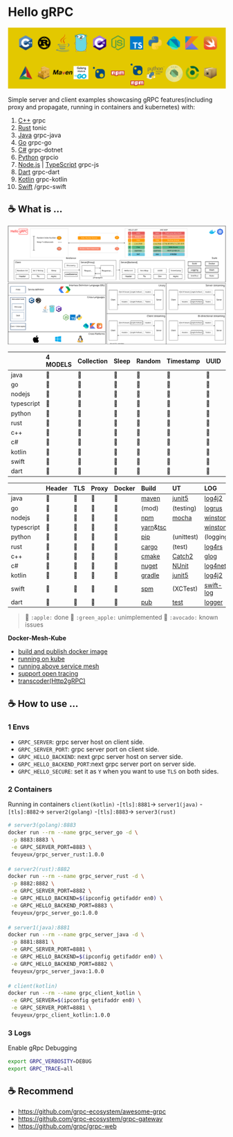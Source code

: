 # Hello gRPC
![build tools](diagram/build_tools.svg)

Simple server and client examples showcasing gRPC features(including proxy and propagate, running in containers and kubernetes) with:

1. [C++](hello-grpc-cpp) grpc
2. [Rust](hello-grpc-rust) tonic
3. [Java](hello-grpc-java) grpc-java
4. [Go](hello-grpc-go) grpc-go
5. [C#](hello-grpc-csharp) grpc-dotnet
6. [Python](hello-grpc-python) grpcio
7. [Node.js](hello-grpc-nodejs) | [TypeScript](hello-grpc-ts)  grpc-js
8. [Dart](hello-grpc-dart) grpc-dart
9. [Kotlin](hello-grpc-kotlin) grpc-kotlin
10. [Swift](hello-grpc-swift) /grpc-swift

## :coffee: What is ...

![grpc_diagram](diagram/hello-grpc.svg)

|            | 4 MODELS | Collection | Sleep | Random | Timestamp | UUID | Env |
|:-----------|:---------|:-----------|:------|:-------|:----------|:-----|:----|
| java       | 🍎        | 🍎          | 🍎     | 🍎      | 🍎         | 🍎    | 🍎   |
| go         | 🍎        | 🍎          | 🍎     | 🍎      | 🍎         | 🍎    | 🍎   |
| nodejs     | 🍎        | 🍎          | 🍎     | 🍎      | 🍎         | 🍎    | 🍎   |
| typescript | 🍎        | 🍎          | 🍎     | 🍎      | 🍎         | 🍎    | 🍎   |
| python     | 🍎        | 🍎          | 🍎     | 🍎      | 🍎         | 🍎    | 🍎   |
| rust       | 🍎        | 🍎          | 🍎     | 🍎      | 🍎         | 🍎    | 🍎   |
| c++        | 🍎        | 🍎          | 🍎     | 🍎      | 🍎         | 🍎    | 🍎   |
| c#         | 🍎        | 🍎          | 🍎     | 🍎      | 🍎         | 🍎    | 🍎   |
| kotlin     | 🍎        | 🍎          | 🍎     | 🍎      | 🍎         | 🍎    | 🍎   |
| swift      | 🍎        | 🍎          | 🍎     | 🍎      | 🍎         | 🍎    | 🍎   |
| dart       | 🍎        | 🍎          | 🍎     | 🍎      | 🍎         | 🍎    | 🍎   |

|            | Header | TLS | Proxy | Docker | Build                | UT           | LOG             | IDE            |
|:-----------|:-------|:----|:------|:-------|:---------------------|:-------------|:----------------|:---------------|
| java       | 🍎      | 🍎   | 🍎     | 🍎      | [maven][1]           | [junit5][2]  | [log4j2][3]     | [IDEA][4]      |
| go         | 🍎      | 🍎   | 🍎     | 🍎      | (mod)                | (testing)    | [logrus][5]     | [GoLand][6]    |
| nodejs     | 🍎      | 🥑   | 🍎     | 🍎      | [npm][7]             | [mocha][8]   | [winston][9]    | [WebStorm][10] |
| typescript | 🍏      | 🍏   | 🍏     | 🍏      | [yarn][28]&[tsc][29] |              | [winston][9]    | [WebStorm][10] |
| python     | 🍎      | 🍎   | 🍎     | 🍎      | [pip][11]            | (unittest)   | (logging)       | [PyCharm][12]  |
| rust       | 🍎      | 🍎   | 🍎     | 🍎      | [cargo][13]          | (test)       | [log4rs][14]    | [CLion][15]    |
| c++        | 🍎      | 🍎   | 🍎     | 🍎      | [cmake][16]          | [Catch2][24] | [glog][17]      | [CLion][15]    |
| c#         | 🍎      | 🍎   | 🍎     | 🍎      | [nuget][18]          | [NUnit][30]  | [log4net][19]   | [Rider][20]    |
| kotlin     | 🍎      | 🍎   | 🍎     | 🍎      | [gradle][21]         | [junit5][2]  | [log4j2][3]     | [IDEA][4]      |
| swift      | 🍏      | 🍏   | 🍏     | 🍏      | [spm][22]            | (XCTest)     | [swift-log][23] | Xcode          |
| dart       | 🍏      | 🍏   | 🍏     | 🍏      | [pub][25]            | [test][27]   | [logger][26]    | [WebStorm][10] |

> 🍎 `:apple:` done 
> 🍏 `:green_apple:` unimplemented
> 🥑 `:avocado:` known issues

**Docker-Mesh-Kube**

- [build and publish docker image](docker/README.md)
- [running on kube](k8s/kube)
- [running above service mesh](k8s/mesh)
- [support open tracing](k8s/tracing)
- [transcoder(Http2gRPC)](k8s/transcoder)

## :coffee: How to use ...

### 1 Envs

- `GRPC_SERVER`: grpc server host on client side.
- `GRPC_SERVER_PORT`: grpc server port on client side.
- `GRPC_HELLO_BACKEND`: next grpc server host on server side.
- `GRPC_HELLO_BACKEND_PORT`:next grpc server port on server side.
- `GRPC_HELLO_SECURE`: set it as `Y` when you want to use `TLS` on both sides.

### 2 Containers

Running in containers
`client(kotlin)` -`[tls]:8881`-> `server1(java)` -`[tls]:8882`-> `server2(golang)` -`[tls]:8883`-> `server3(rust)`

```bash
# server3(golang):8883
docker run --rm --name grpc_server_go -d \
 -p 8883:8883 \
 -e GRPC_SERVER_PORT=8883 \
 feuyeux/grpc_server_rust:1.0.0

# server2(rust):8882
docker run --rm --name grpc_server_rust -d \
 -p 8882:8882 \
 -e GRPC_SERVER_PORT=8882 \
 -e GRPC_HELLO_BACKEND=$(ipconfig getifaddr en0) \
 -e GRPC_HELLO_BACKEND_PORT=8883 \
 feuyeux/grpc_server_go:1.0.0

# server1(java):8881
docker run --rm --name grpc_server_java -d \
 -p 8881:8881 \
 -e GRPC_SERVER_PORT=8881 \
 -e GRPC_HELLO_BACKEND=$(ipconfig getifaddr en0) \
 -e GRPC_HELLO_BACKEND_PORT=8882 \
 feuyeux/grpc_server_java:1.0.0

# client(kotlin)
docker run --rm --name grpc_client_kotlin \
 -e GRPC_SERVER=$(ipconfig getifaddr en0) \
 -e GRPC_SERVER_PORT=8881 \
 feuyeux/grpc_client_kotlin:1.0.0
```

### 3 Logs

Enable gRpc Debugging

```bash
export GRPC_VERBOSITY=DEBUG
export GRPC_TRACE=all
```

## :coffee: Recommend

- <https://github.com/grpc-ecosystem/awesome-grpc>
- <https://github.com/grpc-ecosystem/grpc-gateway>
- <https://github.com/grpc/grpc-web>

[1]: <https://maven.apache.org/>
[2]: <https://junit.org/junit5/>
[3]: <https://logging.apache.org/log4j>
[4]: <https://www.jetbrains.com/idea/>
[5]: <https://github.com/sirupsen/logrus>
[6]: <https://www.jetbrains.com/go/>
[7]: <https://www.npmjs.com/>
[8]: <https://www.npmjs.com/package/mocha>
[9]: <https://www.npmjs.com/package/winston>
[10]: <https://www.jetbrains.com/webstorm/>
[11]: <https://pypi.org/project/pip/>
[12]: <https://www.jetbrains.com/pycharm/>
[13]: <https://doc.rust-lang.org/cargo/>
[14]: <https://docs.rs/log4rs>
[15]: <https://www.jetbrains.com/clion/>
[16]: <https://cmake.org/>
[17]: <https://github.com/google/glog>
[18]: <https://www.nuget.org/>
[19]: <https://logging.apache.org/log>
[20]: <https://www.jetbrains.com/rider/>
[21]: <https://gradle.org/>
[22]: <https://www.swift.org/package-manager/>
[23]: <https://github.com/apple/swift-log>
[24]: <https://github.com/catchorg/Catch2>
[25]: <https://dart.dev/guides/packages>
[26]: <https://pub.dev/packages/logger>
[27]: <https://pub.dev/packages/test>
[28]: <https://yarnpkg.com/>
[29]: <https://www.typescriptlang.org/docs/handbook/compiler-options.html>
[30]: <https://nunit.org/>